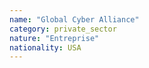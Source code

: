 ```yaml
---
name: "Global Cyber Alliance"
category: private_sector
nature: "Entreprise"
nationality: USA
---
```

    